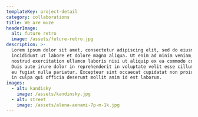 ```yaml
---
templateKey: project-detail
category: collaborations
title: We are muze
headerImage:
  alt: future retro
  image: /assets/future-retro.jpg
description: >-
  Lorem ipsum dolor sit amet, consectetur adipiscing elit, sed do eiusmod tempor
  incididunt ut labore et dolore magna aliqua. Ut enim ad minim veniam, quis
  nostrud exercitation ullamco laboris nisi ut aliquip ex ea commodo consequat.
  Duis aute irure dolor in reprehenderit in voluptate velit esse cillum dolore
  eu fugiat nulla pariatur. Excepteur sint occaecat cupidatat non proident, sunt
  in culpa qui officia deserunt mollit anim id est laborum.
images:
  - alt: kandisky
    image: /assets/kandinsky.jpg
  - alt: street
    image: /assets/alena-aenami-7p-m-1k.jpg
---
```



